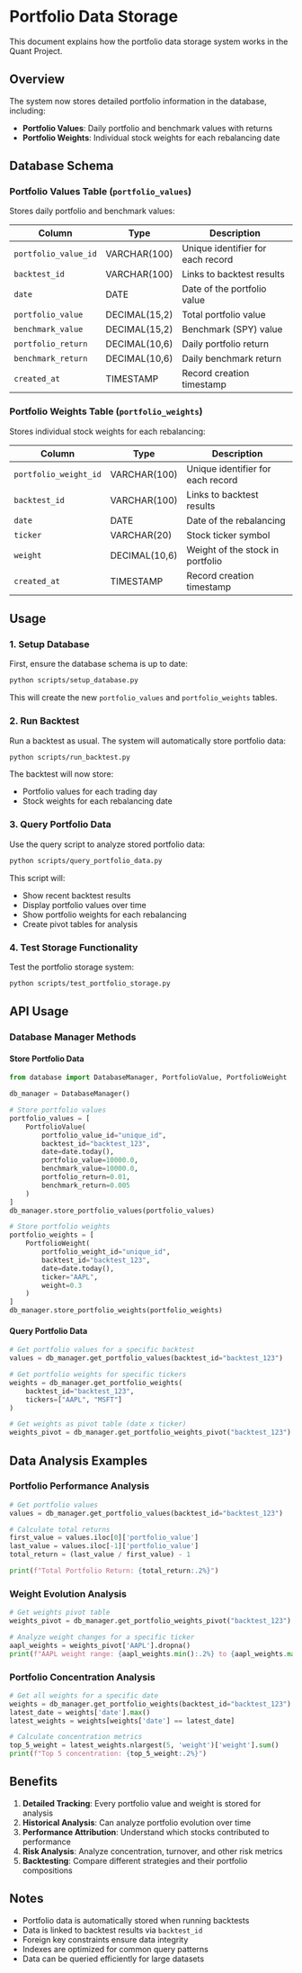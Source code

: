 # Portfolio Data Storage

This document explains how the portfolio data storage system works in the Quant Project.

## Overview

The system now stores detailed portfolio information in the database, including:
- **Portfolio Values**: Daily portfolio and benchmark values with returns
- **Portfolio Weights**: Individual stock weights for each rebalancing date

## Database Schema

### Portfolio Values Table (`portfolio_values`)

Stores daily portfolio and benchmark values:

| Column | Type | Description |
|--------|------|-------------|
| `portfolio_value_id` | VARCHAR(100) | Unique identifier for each record |
| `backtest_id` | VARCHAR(100) | Links to backtest results |
| `date` | DATE | Date of the portfolio value |
| `portfolio_value` | DECIMAL(15,2) | Total portfolio value |
| `benchmark_value` | DECIMAL(15,2) | Benchmark (SPY) value |
| `portfolio_return` | DECIMAL(10,6) | Daily portfolio return |
| `benchmark_return` | DECIMAL(10,6) | Daily benchmark return |
| `created_at` | TIMESTAMP | Record creation timestamp |

### Portfolio Weights Table (`portfolio_weights`)

Stores individual stock weights for each rebalancing:

| Column | Type | Description |
|--------|------|-------------|
| `portfolio_weight_id` | VARCHAR(100) | Unique identifier for each record |
| `backtest_id` | VARCHAR(100) | Links to backtest results |
| `date` | DATE | Date of the rebalancing |
| `ticker` | VARCHAR(20) | Stock ticker symbol |
| `weight` | DECIMAL(10,6) | Weight of the stock in portfolio |
| `created_at` | TIMESTAMP | Record creation timestamp |

## Usage

### 1. Setup Database

First, ensure the database schema is up to date:

```bash
python scripts/setup_database.py
```

This will create the new `portfolio_values` and `portfolio_weights` tables.

### 2. Run Backtest

Run a backtest as usual. The system will automatically store portfolio data:

```bash
python scripts/run_backtest.py
```

The backtest will now store:
- Portfolio values for each trading day
- Stock weights for each rebalancing date

### 3. Query Portfolio Data

Use the query script to analyze stored portfolio data:

```bash
python scripts/query_portfolio_data.py
```

This script will:
- Show recent backtest results
- Display portfolio values over time
- Show portfolio weights for each rebalancing
- Create pivot tables for analysis

### 4. Test Storage Functionality

Test the portfolio storage system:

```bash
python scripts/test_portfolio_storage.py
```

## API Usage

### Database Manager Methods

#### Store Portfolio Data

```python
from database import DatabaseManager, PortfolioValue, PortfolioWeight

db_manager = DatabaseManager()

# Store portfolio values
portfolio_values = [
    PortfolioValue(
        portfolio_value_id="unique_id",
        backtest_id="backtest_123",
        date=date.today(),
        portfolio_value=10000.0,
        benchmark_value=10000.0,
        portfolio_return=0.01,
        benchmark_return=0.005
    )
]
db_manager.store_portfolio_values(portfolio_values)

# Store portfolio weights
portfolio_weights = [
    PortfolioWeight(
        portfolio_weight_id="unique_id",
        backtest_id="backtest_123",
        date=date.today(),
        ticker="AAPL",
        weight=0.3
    )
]
db_manager.store_portfolio_weights(portfolio_weights)
```

#### Query Portfolio Data

```python
# Get portfolio values for a specific backtest
values = db_manager.get_portfolio_values(backtest_id="backtest_123")

# Get portfolio weights for specific tickers
weights = db_manager.get_portfolio_weights(
    backtest_id="backtest_123",
    tickers=["AAPL", "MSFT"]
)

# Get weights as pivot table (date x ticker)
weights_pivot = db_manager.get_portfolio_weights_pivot("backtest_123")
```

## Data Analysis Examples

### Portfolio Performance Analysis

```python
# Get portfolio values
values = db_manager.get_portfolio_values(backtest_id="backtest_123")

# Calculate total returns
first_value = values.iloc[0]['portfolio_value']
last_value = values.iloc[-1]['portfolio_value']
total_return = (last_value / first_value) - 1

print(f"Total Portfolio Return: {total_return:.2%}")
```

### Weight Evolution Analysis

```python
# Get weights pivot table
weights_pivot = db_manager.get_portfolio_weights_pivot("backtest_123")

# Analyze weight changes for a specific ticker
aapl_weights = weights_pivot['AAPL'].dropna()
print(f"AAPL weight range: {aapl_weights.min():.2%} to {aapl_weights.max():.2%}")
```

### Portfolio Concentration Analysis

```python
# Get all weights for a specific date
weights = db_manager.get_portfolio_weights(backtest_id="backtest_123")
latest_date = weights['date'].max()
latest_weights = weights[weights['date'] == latest_date]

# Calculate concentration metrics
top_5_weight = latest_weights.nlargest(5, 'weight')['weight'].sum()
print(f"Top 5 concentration: {top_5_weight:.2%}")
```

## Benefits

1. **Detailed Tracking**: Every portfolio value and weight is stored for analysis
2. **Historical Analysis**: Can analyze portfolio evolution over time
3. **Performance Attribution**: Understand which stocks contributed to performance
4. **Risk Analysis**: Analyze concentration, turnover, and other risk metrics
5. **Backtesting**: Compare different strategies and their portfolio compositions

## Notes

- Portfolio data is automatically stored when running backtests
- Data is linked to backtest results via `backtest_id`
- Foreign key constraints ensure data integrity
- Indexes are optimized for common query patterns
- Data can be queried efficiently for large datasets
